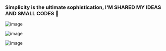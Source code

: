 ### Simplicity is the ultimate sophistication, I'M SHARED MY IDEAS AND SMALL CODES 👋

![image](https://github.com/flimasi/flimasi/assets/19837925/37e6c37b-2d84-44f1-9988-410f9385d9da)

![image](https://user-images.githubusercontent.com/19837925/211410281-1f0c1162-ab56-4f10-9f67-c26d9d9d4059.png)

![image](https://user-images.githubusercontent.com/19837925/199236508-2462ab34-6a70-4988-87f0-2807e0c04f45.png)


<!--
**flimasi/flimasi** is a ✨ _special_ ✨ repository because its `README.md` (this file) appears on your GitHub profile.

Here are some ideas to get you started:

- 🔭 I’m currently working on ...
- 🌱 I’m currently learning ...
- 👯 I’m looking to collaborate on ...
- 🤔 I’m looking for help with ...
- 💬 Ask me about ...
- 📫 How to reach me: ...
- 😄 Pronouns: ...
- ⚡ Fun fact: ...
-->
